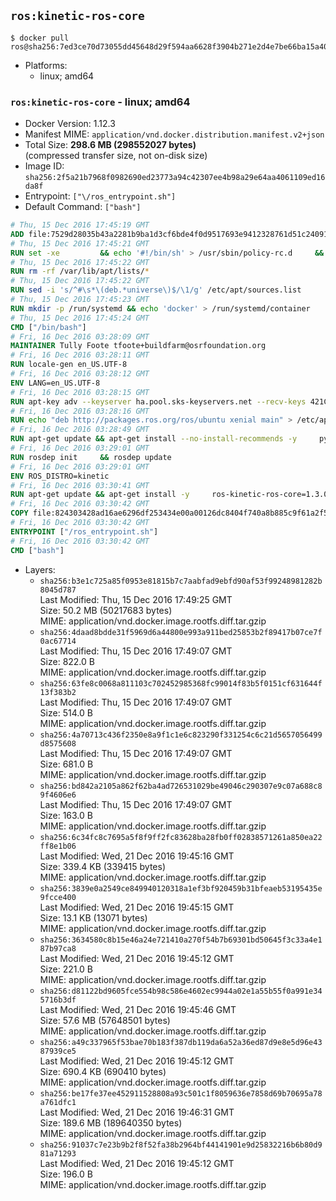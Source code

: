 ## `ros:kinetic-ros-core`

```console
$ docker pull ros@sha256:7ed3ce70d73055dd45648d29f594aa6628f3904b271e2d4e7be66ba15a4076e5
```

-	Platforms:
	-	linux; amd64

### `ros:kinetic-ros-core` - linux; amd64

-	Docker Version: 1.12.3
-	Manifest MIME: `application/vnd.docker.distribution.manifest.v2+json`
-	Total Size: **298.6 MB (298552027 bytes)**  
	(compressed transfer size, not on-disk size)
-	Image ID: `sha256:2f5a21b7968f0982690ed23773a94c42307ee4b98a29e64aa4061109ed16da8f`
-	Entrypoint: `["\/ros_entrypoint.sh"]`
-	Default Command: `["bash"]`

```dockerfile
# Thu, 15 Dec 2016 17:45:19 GMT
ADD file:7529d28035b43a2281b9ba1d3cf6bde4f0d9517693e9412328761d51c24091b4 in / 
# Thu, 15 Dec 2016 17:45:21 GMT
RUN set -xe 		&& echo '#!/bin/sh' > /usr/sbin/policy-rc.d 	&& echo 'exit 101' >> /usr/sbin/policy-rc.d 	&& chmod +x /usr/sbin/policy-rc.d 		&& dpkg-divert --local --rename --add /sbin/initctl 	&& cp -a /usr/sbin/policy-rc.d /sbin/initctl 	&& sed -i 's/^exit.*/exit 0/' /sbin/initctl 		&& echo 'force-unsafe-io' > /etc/dpkg/dpkg.cfg.d/docker-apt-speedup 		&& echo 'DPkg::Post-Invoke { "rm -f /var/cache/apt/archives/*.deb /var/cache/apt/archives/partial/*.deb /var/cache/apt/*.bin || true"; };' > /etc/apt/apt.conf.d/docker-clean 	&& echo 'APT::Update::Post-Invoke { "rm -f /var/cache/apt/archives/*.deb /var/cache/apt/archives/partial/*.deb /var/cache/apt/*.bin || true"; };' >> /etc/apt/apt.conf.d/docker-clean 	&& echo 'Dir::Cache::pkgcache ""; Dir::Cache::srcpkgcache "";' >> /etc/apt/apt.conf.d/docker-clean 		&& echo 'Acquire::Languages "none";' > /etc/apt/apt.conf.d/docker-no-languages 		&& echo 'Acquire::GzipIndexes "true"; Acquire::CompressionTypes::Order:: "gz";' > /etc/apt/apt.conf.d/docker-gzip-indexes 		&& echo 'Apt::AutoRemove::SuggestsImportant "false";' > /etc/apt/apt.conf.d/docker-autoremove-suggests
# Thu, 15 Dec 2016 17:45:22 GMT
RUN rm -rf /var/lib/apt/lists/*
# Thu, 15 Dec 2016 17:45:22 GMT
RUN sed -i 's/^#\s*\(deb.*universe\)$/\1/g' /etc/apt/sources.list
# Thu, 15 Dec 2016 17:45:23 GMT
RUN mkdir -p /run/systemd && echo 'docker' > /run/systemd/container
# Thu, 15 Dec 2016 17:45:24 GMT
CMD ["/bin/bash"]
# Fri, 16 Dec 2016 03:28:09 GMT
MAINTAINER Tully Foote tfoote+buildfarm@osrfoundation.org
# Fri, 16 Dec 2016 03:28:11 GMT
RUN locale-gen en_US.UTF-8
# Fri, 16 Dec 2016 03:28:12 GMT
ENV LANG=en_US.UTF-8
# Fri, 16 Dec 2016 03:28:15 GMT
RUN apt-key adv --keyserver ha.pool.sks-keyservers.net --recv-keys 421C365BD9FF1F717815A3895523BAEEB01FA116
# Fri, 16 Dec 2016 03:28:16 GMT
RUN echo "deb http://packages.ros.org/ros/ubuntu xenial main" > /etc/apt/sources.list.d/ros-latest.list
# Fri, 16 Dec 2016 03:28:49 GMT
RUN apt-get update && apt-get install --no-install-recommends -y     python-rosdep     python-rosinstall     python-vcstools     && rm -rf /var/lib/apt/lists/*
# Fri, 16 Dec 2016 03:29:01 GMT
RUN rosdep init     && rosdep update
# Fri, 16 Dec 2016 03:29:01 GMT
ENV ROS_DISTRO=kinetic
# Fri, 16 Dec 2016 03:30:41 GMT
RUN apt-get update && apt-get install -y     ros-kinetic-ros-core=1.3.0-0*     && rm -rf /var/lib/apt/lists/*
# Fri, 16 Dec 2016 03:30:42 GMT
COPY file:824303428ad16ae6296df253434e00a00126dc8404f740a8b885c9f61a2f5fcb in / 
# Fri, 16 Dec 2016 03:30:42 GMT
ENTRYPOINT ["/ros_entrypoint.sh"]
# Fri, 16 Dec 2016 03:30:42 GMT
CMD ["bash"]
```

-	Layers:
	-	`sha256:b3e1c725a85f0953e81815b7c7aabfad9ebfd90af53f99248981282b8045d787`  
		Last Modified: Thu, 15 Dec 2016 17:49:25 GMT  
		Size: 50.2 MB (50217683 bytes)  
		MIME: application/vnd.docker.image.rootfs.diff.tar.gzip
	-	`sha256:4daad8bdde31f5969d6a44800e993a911bed25853b2f89417b07ce7f0ac67714`  
		Last Modified: Thu, 15 Dec 2016 17:49:07 GMT  
		Size: 822.0 B  
		MIME: application/vnd.docker.image.rootfs.diff.tar.gzip
	-	`sha256:63fe8c0068a811103c702452985368fc99014f83b5f0151cf631644f13f383b2`  
		Last Modified: Thu, 15 Dec 2016 17:49:07 GMT  
		Size: 514.0 B  
		MIME: application/vnd.docker.image.rootfs.diff.tar.gzip
	-	`sha256:4a70713c436f2350e8a9f1c1e6c823290f331254c6c21d5657056499d8575608`  
		Last Modified: Thu, 15 Dec 2016 17:49:07 GMT  
		Size: 681.0 B  
		MIME: application/vnd.docker.image.rootfs.diff.tar.gzip
	-	`sha256:bd842a2105a862f62ba4ad726531029be49046c290307e9c07a688c89f4606e6`  
		Last Modified: Thu, 15 Dec 2016 17:49:07 GMT  
		Size: 163.0 B  
		MIME: application/vnd.docker.image.rootfs.diff.tar.gzip
	-	`sha256:6c34fc8c7695a5f8f9ff2fc83628ba28fb0ff02838571261a850ea22ff8e1b06`  
		Last Modified: Wed, 21 Dec 2016 19:45:16 GMT  
		Size: 339.4 KB (339415 bytes)  
		MIME: application/vnd.docker.image.rootfs.diff.tar.gzip
	-	`sha256:3839e0a2549ce849940120318a1ef3bf920459b31bfeaeb53195435e9fcce400`  
		Last Modified: Wed, 21 Dec 2016 19:45:15 GMT  
		Size: 13.1 KB (13071 bytes)  
		MIME: application/vnd.docker.image.rootfs.diff.tar.gzip
	-	`sha256:3634580c8b15e46a24e721410a270f54b7b69301bd50645f3c33a4e187b97ca8`  
		Last Modified: Wed, 21 Dec 2016 19:45:12 GMT  
		Size: 221.0 B  
		MIME: application/vnd.docker.image.rootfs.diff.tar.gzip
	-	`sha256:d81122bd9605fce554b98c586e4602ec9944a02e1a55b55f0a991e345716b3df`  
		Last Modified: Wed, 21 Dec 2016 19:45:46 GMT  
		Size: 57.6 MB (57648501 bytes)  
		MIME: application/vnd.docker.image.rootfs.diff.tar.gzip
	-	`sha256:a49c337965f53bae70b183f387db119da6a52a36ed87d9e8e5d96e4387939ce5`  
		Last Modified: Wed, 21 Dec 2016 19:45:12 GMT  
		Size: 690.4 KB (690410 bytes)  
		MIME: application/vnd.docker.image.rootfs.diff.tar.gzip
	-	`sha256:be17fe37ee452911528808a93c501c1f8059636e7858d69b70695a78a761dfc1`  
		Last Modified: Wed, 21 Dec 2016 19:46:31 GMT  
		Size: 189.6 MB (189640350 bytes)  
		MIME: application/vnd.docker.image.rootfs.diff.tar.gzip
	-	`sha256:91037c7e23b9b2f8f52fa38b2964bf44141901e9d25832216b6b80d981a71293`  
		Last Modified: Wed, 21 Dec 2016 19:45:12 GMT  
		Size: 196.0 B  
		MIME: application/vnd.docker.image.rootfs.diff.tar.gzip
